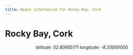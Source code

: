 ```yaml
---
title: Beach information for Rocky Bay, Cork
---
```

# Rocky Bay, Cork 

<div align="center"><i>latitude: 52.80665171 longitude: -8.33000000</i></div>
